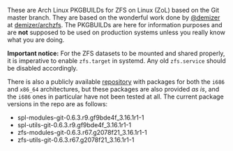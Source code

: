 These are Arch Linux PKGBUILDs for ZFS on Linux (ZoL) based on the Git master branch. They are based on the wonderful work done by [@demizer](https://github.com/demizer) at [demizer/archzfs](https://github.com/demizer/archzfs). The PKGBUILDs are here for information purposes and are **not** supposed to be used on production systems unless you really know what you are doing.

**Important notice:** For the ZFS datasets to be mounted and shared properly, it is imperative to enable `zfs.target` in systemd. Any old `zfs.service` should be disabled accordingly.

There is also a publicly available [repository](http://kerberia.net/archlinux/repo/archzfs-git) with packages for both the `i686` and `x86_64` architectures, but these packages are also provided *as is*, and the `i686` ones in particular have not been tested at all. The current package versions in the repo are as follows:

* spl-modules-git-0.6.3.r9.gf9bde4f_3.16.1r1-1
* spl-utils-git-0.6.3.r9.gf9bde4f_3.16.1r1-1
* zfs-modules-git-0.6.3.r67.g2078f21_3.16.1r1-1
* zfs-utils-git-0.6.3.r67.g2078f21_3.16.1r1-1
